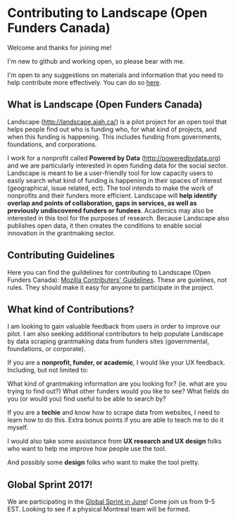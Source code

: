 
# Contributing to Landscape (Open Funders Canada)

Welcome and thanks for joining me!  

I'm new to github and working open, so please bear with me.

I'm open to any suggestions on materials and information that you need to help contribute more effectively.  You can do so [here](https://github.com/lesliePhD/open_funders_canada/issues/5).  

## What is Landscape (Open Funders Canada)

Landscape (http://landscape.ajah.ca/) is a pilot project for an open tool that helps people find out who is funding who, for what kind of projects, and when this funding is happening.  This includes funding from governments, foundations, and corporations.  

I work for a nonprofit called __Powered by Data__ (http://poweredbydata.org) and we are particularly interested in open funding data for the social sector.  Landscape is meant to be a user-friendly tool for low capacity users to easily search what kind of funding is happening in their spaces of interest (geographical, issue related, ect).  The tool intends to make the work of nonprofits and their funders more efficient.  Landscape will __help identify overlap and points of collaboration, gaps in services, as well as previously undiscovered funders or fundees__.  Academics may also be interested in this tool for the purposes of research.  Because Landscape also publishes open data, it then creates the conditions to enable social innovation in the grantmaking sector.    

## Contributing Guidelines
Here you can find the guildelines for contributing to Landscape (Open Funders Canada): [Mozilla Contributers' Guidelines](https://www.mozilla.org/en-US/about/governance/policies/participation/).  These are guielines, not rules.  They should make it easy for anyone to participate in the project.  

## What kind of Contributions?
I am looking to gain valuable feedback from users in order to improve our pilot. I am also seeking additional contributors to help populate Landscape by data scraping grantmaking data from funders sites (governmental, foundations, or corporate).

If you are a __nonprofit, funder, or academic__, I would like your UX feedback. Including, but not limited to:

What kind of grantmaking information are you looking for? (ie. what are you trying to find out?)
What other funders would you like to see?
What fields do you (or would you) find useful to be able to search by?

If you are a __techie__ and know how to scrape data from websites, I need to learn how to do this. Extra bonus points if you are able to teach me to do it myself.

I would also take some assistance from __UX research and UX design__ folks who want to help me improve how people use the tool.

And possibly some __design__ folks who want to make the tool pretty.

## Global Sprint 2017!
We are participating in the [Global Sprint in June](https://mozilla.github.io/global-sprint/)! Come join us from 9-5 EST.  Looking to see if a physical Montreal team will be formed.  
